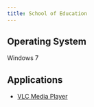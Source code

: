 ```yaml
---
title: School of Education
---
```


## Operating System
Windows 7

## Applications
* [VLC Media Player](software-win-vlc.md)
